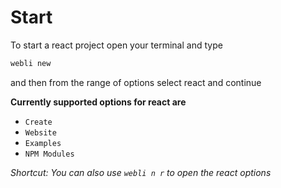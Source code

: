 # Start

To start a react project open your terminal and type

```bash
webli new
```
and then from the range of options select react and continue

**Currently supported options for react are**
* `Create`
* `Website`
* `Examples`
* `NPM Modules`

*Shortcut: You can also use `webli n r` to open the react options*

